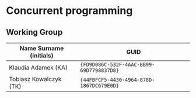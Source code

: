 # Concurrent programming

## Working Group

| Name Surname (initials) | GUID                                     |
| ----------------------- | ---------------------------------------- |
| Klaudia Adamek (KA)     | `{FD9D086C-532F-4AAC-BB99-69D7798837D8}` |
| Tobiasz Kowalczyk (TK)  | `{44FBFCF5-4430-4964-878D-1867DC679E0D}` |
